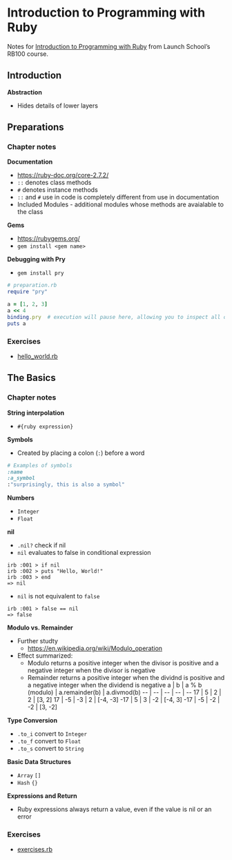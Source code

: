 # Introduction to Programming with Ruby

Notes for [Introduction to Programming with Ruby](https://launchschool.com/books/ruby) from Launch School’s RB100 course.

## Introduction

**Abstraction**
* Hides details of lower layers

## Preparations

### Chapter notes

**Documentation**
* https://ruby-doc.org/core-2.7.2/
* `::` denotes class methods
* `#` denotes instance methods
* `::` and `#` use in code is completely different from use in documentation
* Included Modules - additional modules whose methods are avaialable to the class

**Gems**
* https://rubygems.org/
* `gem install <gem name>`

**Debugging with Pry**
* `gem install pry`
```ruby
# preparation.rb
require "pry"

a = [1, 2, 3]
a << 4
binding.pry  # execution will pause here, allowing you to inspect all objects
puts a
```
### Exercises
* [hello_world.rb](02_preparations/hello_world.rb)

## The Basics

### Chapter notes

**String interpolation**
* `#{ruby expression}`

**Symbols**
* Created by placing a colon (`:`) before a word
```ruby
# Examples of symbols
:name
:a_symbol
:"surprisingly, this is also a symbol"
```

**Numbers**
* `Integer`
* `Float`

**nil**
* `.nil?` check if nil
* `nil` evaluates to false in conditional expression
```
irb :001 > if nil
irb :002 > puts "Hello, World!"
irb :003 > end
=> nil
```
* `nil` is not equivalent to `false`
```
irb :001 > false == nil
=> false
```

**Modulo vs. Remainder**
* Further studty
  * https://en.wikipedia.org/wiki/Modulo_operation
* Effect summarized:
  * Modulo returns a positive integer when the divisor is positive and a negative integer when the divisor is negative
  * Remainder returns a positive integer when the dividnd is positive and a negative integer when the dividend is negative
a | b | a % b (modulo) | a.remainder(b) | a.divmod(b)
-- | -- | -- | -- | --
17 | 5 | 2 | 2 | [3, 2]
17 | -5 | -3 | 2 | [-4, -3]
-17 | 5 | 3 | -2 | [-4, 3]
-17 | -5 | -2 | -2 | [3, -2]

**Type Conversion**
* `.to_i` convert to `Integer`
* `.to_f` convert to `Float`
* `.to_s` convert to `String`

**Basic Data Structures**
* `Array` `[]`
* `Hash` `{}`

**Expressions and Return**
* Ruby expressions always return a value, even if the value is nil or an error

### Exercises
* [exercises.rb](03_the_basics/exercises.rb)
